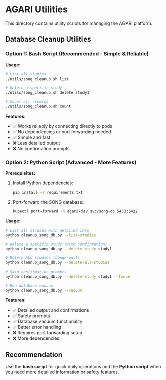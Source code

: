 # AGARI Utilities

This directory contains utility scripts for managing the AGARI platform.

## Database Cleanup Utilities

### Option 1: Bash Script (Recommended - Simple & Reliable)

**Usage:**
```bash
# List all studies
./utils/song_cleanup.sh list

# Delete a specific study
./utils/song_cleanup.sh delete study1

# Count all records
./utils/song_cleanup.sh count
```

**Features:**
- ✅ Works reliably by connecting directly to pods
- ✅ No dependencies or port forwarding needed
- ✅ Simple and fast
- ❌ Less detailed output
- ❌ No confirmation prompts

### Option 2: Python Script (Advanced - More Features)

**Prerequisites:**
1. Install Python dependencies:
   ```bash
   pip install -r requirements.txt
   ```

2. Port-forward the SONG database:
   ```bash
   kubectl port-forward -n agari-dev svc/song-db 5433:5432
   ```

**Usage:**
```bash
# List all studies with detailed info
python cleanup_song_db.py --list-studies

# Delete a specific study (with confirmation)
python cleanup_song_db.py --delete-study study1

# Delete ALL studies (dangerous!)
python cleanup_song_db.py --delete-all-studies

# Skip confirmation prompts
python cleanup_song_db.py --delete-study study1 --force

# Run database vacuum
python cleanup_song_db.py --vacuum
```

**Features:**
- ✅ Detailed output and confirmations
- ✅ Safety prompts
- ✅ Database vacuum functionality
- ✅ Better error handling
- ❌ Requires port forwarding setup
- ❌ More dependencies

## Recommendation

Use the **bash script** for quick daily operations and the **Python script** when you need more detailed information or safety features.
